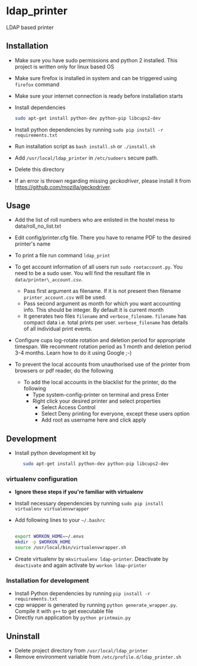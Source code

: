 # ldap_printer
LDAP based printer 

## Installation
- Make sure you have sudo permissions and python 2 installed. This project is written only for linux based OS
- Make sure firefox is installed in system and can be triggered using `firefox` command
- Make sure your internet connection is ready before installation starts
- Install dependencies

  ```bash
  sudo apt-get install python-dev python-pip libcups2-dev
  ```
- Install python dependencies by running `sudo pip install -r requirements.txt`
- Run installation script as `bash install.sh` or `./install.sh`
- Add `/usr/local/ldap_printer` in `/etc/sudoers` secure path.
- Delete this directory
- If an error is thrown regarding missing *geckodriver*, please install it from https://github.com/mozilla/geckodriver.

## Usage
- Add the list of roll numbers who are enlisted in the hostel mess to data/roll\_no\_list.txt
- Edit config/printer.cfg file. There you have to rename PDF to the desired printer's name
- To print a file run command `ldap_print`
- To get account information of all users run `sudo rootaccount.py`. You need to be a sudo user. 
You will find the resultant file in `data/printer\_account.csv`.
    - Pass first argument as filename. If it is not present then filename `printer_account.csv` will be used.
    - Pass second argument as month for which you want accounting info. This should be integer. By default it is 
    current month
    - It generates two files `filename` and `verbose_filename`. `filename` has compact data i.e. total prints per user. 
  `verbose_filename` has details of all individual print events.

- Configure cups log-rotate rotation and deletion period for appropriate timespan. We recomment rotation period as 1 
month and deletion period 3-4 months. Learn how to do it using Google ;-)
- To prevent the local accounts from unauthorised use of the printer from browsers or pdf reader, do the following
    - To add the local accounts in the blacklist for the printer, do the following
      - Type system-config-printer on terminal and press Enter
      - Right click your desired printer and select properties
          - Select Access Control
          - Select Deny printing for everyone, except these users option
          - Add root as username here and click apply
  
        


## Development
- Install python development kit by 

  ```bash
     sudo apt-get install python-dev python-pip libcups2-dev
  ```

### virtualenv configuration
- **Ignore these steps if you're familiar with virtualenv**
- Install necessary dependencies by running `sudo pip install virtualenv virtualenvwrapper`
- Add following lines to your `~/.bashrc`

  ```bash
    
  export WORKON_HOME=~/.envs
  mkdir -p $WORKON_HOME
  source /usr/local/bin/virtualenvwrapper.sh
  ```
- Create virtualenv by `mkvirtualenv ldap-printer`. Deactivate by `deactivate` and again activate by `workon ldap-printer`

### Installation for development
- Install Python dependencies by running `pip install -r requirements.txt`
- cpp wrapper is generated by running `python generate_wrapper.py`. Compile it with `g++` to get executable file
- Directly run application by `python printmain.py`


## Uninstall
- Delete project directory from `/usr/local/ldap_printer`
- Remove environment variable from `/etc/profile.d/ldap_printer.sh`
